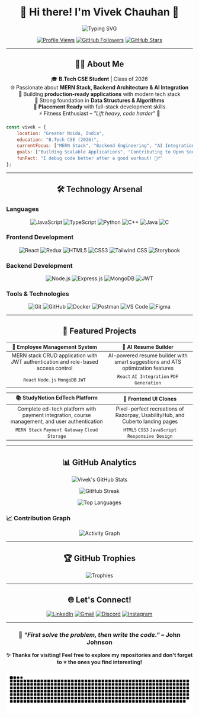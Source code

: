 # <div align="center">🚀 Hi there! I'm **Vivek Chauhan** 👋</div>

<div align="center">
  <img src="https://readme-typing-svg.herokuapp.com?font=Fira+Code&pause=1000&color=58A6FF&center=true&vCenter=true&width=600&lines=Full-Stack+MERN+Developer;Engineering+Enthusiast;AI+Integration;Problem+Solver+%26+Code+Optimizer" alt="Typing SVG" />
</div>

<div align="center">
  
[![Profile Views](https://komarev.com/ghpvc/?username=Vivek004&label=Profile%20Views&color=58A6FF&style=for-the-badge)](https://github.com/Vivek004)
[![GitHub Followers](https://img.shields.io/github/followers/Vivek004?label=Followers&style=for-the-badge&color=58A6FF)](https://github.com/Vivek004?tab=followers)
[![GitHub Stars](https://img.shields.io/github/stars/Vivek004?label=Stars&style=for-the-badge&color=58A6FF)](https://github.com/Vivek004)

</div>

---

## <div align="center">🧑‍🚀 About Me</div>

<div align="center">
  
🎓 **B.Tech CSE Student** | Class of 2026  
🌐 Passionate about **MERN Stack, Backend Architecture & AI Integration**  
🚀 Building **production-ready applications** with modern tech stack  
🧩 Strong foundation in **Data Structures & Algorithms**  
💼 **Placement Ready** with full-stack development skills  
⚡ Fitness Enthusiast – *"Lift heavy, code harder"* 💪  

</div>

```javascript
const vivek = {
    location: "Greater Noida, India",
    education: "B.Tech CSE (2026)",
    currentFocus: ["MERN Stack", "Backend Engineering", "AI Integration"],
    goals: ["Building Scalable Applications", "Contributing to Open Source"],
    funFact: "I debug code better after a good workout! 🏋️‍♂️"
};
```

---

## <div align="center">🛠️ Technology Arsenal</div>

### **Languages**
<div align="center">
  
![JavaScript](https://img.shields.io/badge/JavaScript-F7DF1E?style=for-the-badge&logo=javascript&logoColor=black)
![TypeScript](https://img.shields.io/badge/TypeScript-007ACC?style=for-the-badge&logo=typescript&logoColor=white)
![Python](https://img.shields.io/badge/Python-3776AB?style=for-the-badge&logo=python&logoColor=white)
![C++](https://img.shields.io/badge/C++-00599C?style=for-the-badge&logo=cplusplus&logoColor=white)
![Java](https://img.shields.io/badge/Java-ED8B00?style=for-the-badge&logo=openjdk&logoColor=white)
![C](https://img.shields.io/badge/C-A8B9CC?style=for-the-badge&logo=c&logoColor=black)

</div>

### **Frontend Development**
<div align="center">
  
![React](https://img.shields.io/badge/React-20232A?style=for-the-badge&logo=react&logoColor=61DAFB)
![Redux](https://img.shields.io/badge/Redux-593D88?style=for-the-badge&logo=redux&logoColor=white)
![HTML5](https://img.shields.io/badge/HTML5-E34F26?style=for-the-badge&logo=html5&logoColor=white)
![CSS3](https://img.shields.io/badge/CSS3-1572B6?style=for-the-badge&logo=css3&logoColor=white)
![Tailwind CSS](https://img.shields.io/badge/Tailwind_CSS-38B2AC?style=for-the-badge&logo=tailwind-css&logoColor=white)
![Storybook](https://img.shields.io/badge/Storybook-FF4785?style=for-the-badge&logo=storybook&logoColor=white)

</div>

### **Backend Development**
<div align="center">
  
![Node.js](https://img.shields.io/badge/Node.js-43853D?style=for-the-badge&logo=node.js&logoColor=white)
![Express.js](https://img.shields.io/badge/Express.js-404D59?style=for-the-badge&logo=express&logoColor=white)
![MongoDB](https://img.shields.io/badge/MongoDB-4EA94B?style=for-the-badge&logo=mongodb&logoColor=white)
![JWT](https://img.shields.io/badge/JWT-black?style=for-the-badge&logo=JSON%20web%20tokens)

</div>

### **Tools & Technologies**
<div align="center">
  
![Git](https://img.shields.io/badge/Git-F05032?style=for-the-badge&logo=git&logoColor=white)
![GitHub](https://img.shields.io/badge/GitHub-100000?style=for-the-badge&logo=github&logoColor=white)
![Docker](https://img.shields.io/badge/Docker-2496ED?style=for-the-badge&logo=docker&logoColor=white)
![Postman](https://img.shields.io/badge/Postman-FF6C37?style=for-the-badge&logo=postman&logoColor=white)
![VS Code](https://img.shields.io/badge/VS_Code-0078D4?style=for-the-badge&logo=visual%20studio%20code&logoColor=white)
![Figma](https://img.shields.io/badge/Figma-F24E1E?style=for-the-badge&logo=figma&logoColor=white)

</div>

---

## <div align="center">🚀 Featured Projects</div>

<div align="center">

| 🏢 **Employee Management System** | 🤖 **AI Resume Builder** |
|:---:|:---:|
| MERN stack CRUD application with JWT authentication and role-based access control | AI-powered resume builder with smart suggestions and ATS optimization features |
| `React` `Node.js` `MongoDB` `JWT` | `React` `AI Integration` `PDF Generation` |

| 📚 **StudyNotion EdTech Platform** | 🎨 **Frontend UI Clones** |
|:---:|:---:|
| Complete ed-tech platform with payment integration, course management, and user authentication | Pixel-perfect recreations of Razorpay, UsabilityHub, and Cuberto landing pages |
| `MERN Stack` `Payment Gateway` `Cloud Storage` | `HTML5` `CSS3` `JavaScript` `Responsive Design` |

</div>

---

## <div align="center">📊 GitHub Analytics</div>

<div align="center">
  
![Vivek's GitHub Stats](https://github-readme-stats.vercel.app/api?username=Vivek004&show_icons=true&theme=github_dark&hide_border=true&include_all_commits=true&count_private=true&custom_title=GitHub%20Statistics)

![GitHub Streak](https://streak-stats.demolab.com/?user=Vivek004&theme=github-dark-blue&hide_border=true)

</div>

<div align="center">

![Top Languages](https://github-readme-stats.vercel.app/api/top-langs/?username=Vivek004&layout=compact&theme=github_dark&hide_border=true&langs_count=8&custom_title=Most%20Used%20Languages)

</div>

### **📈 Contribution Graph**
<div align="center">
  
![Activity Graph](https://github-readme-activity-graph.vercel.app/graph?username=Vivek004&bg_color=0d1117&color=58a6ff&line=58a6ff&point=ffffff&area=true&hide_border=true)

</div>

---

## <div align="center">🏆 GitHub Trophies</div>

<div align="center">
  
![Trophies](https://github-profile-trophy.vercel.app/?username=Vivek004&theme=github_dark&no-frame=true&row=1&column=6)

</div>

---

## <div align="center">🌐 Let's Connect!</div>

<div align="center">
  
[![LinkedIn](https://img.shields.io/badge/LinkedIn-0077B5?style=for-the-badge&logo=linkedin&logoColor=white)](https://linkedin.com/in/vivek004)
[![Gmail](https://img.shields.io/badge/Gmail-D14836?style=for-the-badge&logo=gmail&logoColor=white)](mailto:er.vivekchauhan1@gmail.com)
[![Discord](https://img.shields.io/badge/Discord-7289DA?style=for-the-badge&logo=discord&logoColor=white)](https://discord.com/users/vivek004)
[![Instagram](https://img.shields.io/badge/Instagram-E4405F?style=for-the-badge&logo=instagram&logoColor=white)](https://instagram.com/chauhan_vivek004)

</div>

---

<div align="center">
  
### 💭 *"First solve the problem, then write the code."* – John Johnson

**✨ Thanks for visiting! Feel free to explore my repositories and don't forget to ⭐ the ones you find interesting!**

![Snake animation](https://raw.githubusercontent.com/Platane/snk/output/github-contribution-grid-snake-dark.svg)

</div>
